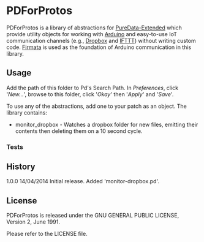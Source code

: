 PDForProtos
===========

PDForProtos is a library of abstractions for [PureData-Extended](http://puredata.info/downloads/pd-extended) which provide utility objects for working with [Arduino](http://arduino.cc/)  and easy-to-use IoT communication channels (e.g., [Dropbox](http://dropbox.com/)  and [IFTTT](https://ifttt.com/)) without writing custom code. [Firmata](http://firmata.org) is used as the foundation of Arduino communication in this library.

Usage
-----
Add the path of this folder to Pd's Search Path. In *Preferences*, click '*New...*', browse to this folder, click '*Okay*' then '*Apply*' and '*Save*'.

To use any of the abstractions, add one to your patch as an object. The library contains:

* monitor_dropbox - Watches a dropbox folder for new files, emitting their contents then deleting them on a 10 second cycle.

### Tests


History
-------
1.0.0	14/04/2014	Initial release. Added 'monitor-dropbox.pd'.

License
-------
PDForProtos is released under the GNU GENERAL PUBLIC LICENSE, Version 2, June 1991. 

Please refer to the LICENSE file.